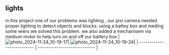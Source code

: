 ## lights

in this project one of our problems was lighting , our pixi camera needed proper lighting to detect objects and blocks.
using a battey box and meding some wiers we solved this problem.
we also added a mechanisem via medium motor to help turn on and off our battery box
| ![photo_2024-11-24_10-19-17](https://github.com/user-attachments/assets/c15b180a-7b01-42f9-933e-478acf737eb1)| ![photo_2024-11-24_10-19-24](https://github.com/user-attachments/assets/4c196976-699f-4e88-b5fe-215b612a66a0)|
| -------------------------- | ---------------------------- |

